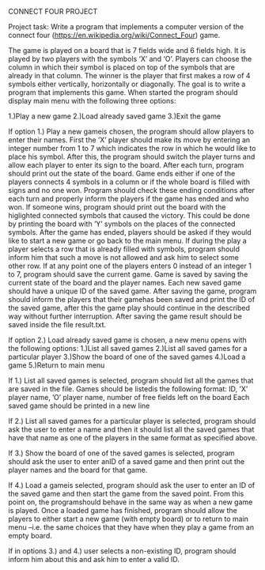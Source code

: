 CONNECT FOUR PROJECT

Project task: Write a program that implements a computer version of the connect four (https://en.wikipedia.org/wiki/Connect_Four) game. 

The game is played on a board that is 7 fields wide and 6 fields high. It is played by two players with the symbols ‘X’ and ‘O’. Players can choose the column in which their symbol is placed on top of the symbols that are already in that column. The winner is the player that first makes a row of 4 symbols either vertically, horizontally or diagonally. The goal is to write a program that implements this game. When started the program should display main menu with the following three options: 

1.)Play a new game 
2.)Load already saved game 
3.)Exit the game

If option 1.) Play a new gameis chosen, the program should allow players to enter their names. First the ’X’ player should make its move by entering an integer number from 1 to 7 which indicates the row in which he would like to place his symbol. After this, the program should switch the player turns and allow each player to enter its sign to the board. After each turn, program should print out the state of the board. Game ends either if one of the players connects 4 symbols in a column or if the whole board is filled with signs and no one won. Program should check these ending conditions after each turn and properly inform the players if the game has ended and who won. If someone wins, program should print out the board with the higlighted connected symbols that caused the victory. This could be done by printing the board with ’Y’ symbols on the places of the connected symbols. After the game has ended, players should be asked if they would like to start a new game or go back to the main menu. If during the play a player selects a row that is already filled with symbols, program should inform him that such a move is not allowed and ask him to select some other row. If at any point one of the players enters 0 instead of an integer 1 to 7, program should save the current game. Game is saved by saving the current state of the board and the player names. Each new saved game should have a unique ID of the saved game. After saving the game, program should inform the players that their gamehas been saved and print the ID of the saved game, after this the game play should continue in the described way without further interruption. After saving the game result should be saved inside the file result.txt.

If option 2.) Load already saved game is chosen, a new menu opens with the following options: 
1.)List all saved games 
2.)List all saved games for a particular player 
3.)Show the board of one of the saved games 
4.)Load a game 
5.)Return to main menu  

If 1.) List all saved games is selected, program should list all the games that are saved in the file. Games should be listedis the following format: ID, ’X’ player name, ’O’ player name, number of free fields left on the board Each saved game should be printed in a new line  

If 2.) List all saved games for a particular player is selected, program should ask the user to enter a name and then it should list all the saved games that have that name as one of the players in the same format as specified above.  

If 3.) Show the board of one of the saved games is selected, program should ask the user to enter anID of a saved game and then print out the player names and the board for that game. 

If 4.) Load a gameis selected, program should ask the user to enter an ID of the saved game and then start the game from the saved point. From this point on, the programshould behave in the same way as when a new game is played. Once a loaded game has finished, program should allow the players to either start a new game (with empty board) or to return to main menu –i.e. the same choices that they have when they play a game from an empty board. 

If in options 3.) and 4.) user selects a non-existing ID, program should inform him about this and ask him to enter a valid ID.  

